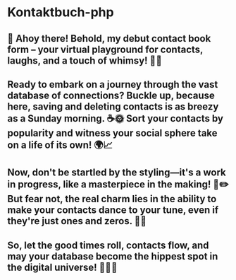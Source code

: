 # Kontaktbuch-php
## 📕 Ahoy there! Behold, my debut contact book form – your virtual playground for contacts, laughs, and a touch of whimsy! 🎉✨

## Ready to embark on a journey through the vast database of connections? Buckle up, because here, saving and deleting contacts is as breezy as a Sunday morning. ☕🌞 Sort your contacts by popularity and witness your social sphere take on a life of its own! 🌍📈

## Now, don't be startled by the styling—it's a work in progress, like a masterpiece in the making! 🎨✏️ But fear not, the real charm lies in the ability to make your contacts dance to your tune, even if they're just ones and zeros. 💃🕺

## So, let the good times roll, contacts flow, and may your database become the hippest spot in the digital universe! 🚀📞😂
